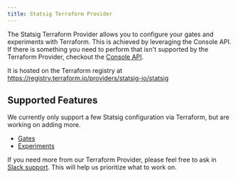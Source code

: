 ```yaml
---
title: Statsig Terraform Provider
---
```


The Statsig Terraform Provider allows you to configure your gates and experiments with Terraform. This is achieved by leveraging the Console API. If there is something you need to perform that isn't supported by the Terraform Provider, checkout the [Console API](https://docs.statsig.com/console-api/introduction).

It is hosted on the Terraform registry at https://registry.terraform.io/providers/statsig-io/statsig

## Supported Features

We currently only support a few Statsig configuration via Terraform, but are working on adding more.

- [Gates](/integrations/terraform/terraform_gate)
- [Experiments](/integrations/terraform/terraform_experiment)

If you need more from our Terraform Provider, please feel free to ask in [Slack support](https://statsigcommunity.slack.com/archives/C01RAKM10TD). This will help us prioritize what to work on.
